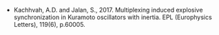 - Kachhvah, A.D. and Jalan, S., 2017. Multiplexing induced explosive synchronization in Kuramoto oscillators with inertia. EPL (Europhysics Letters), 119(6), p.60005.